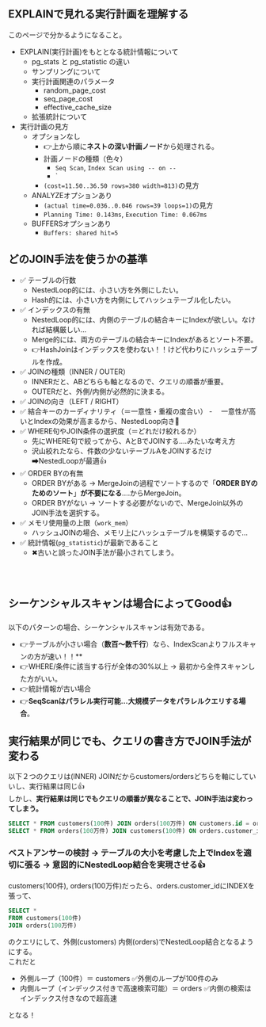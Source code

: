 ## EXPLAINで見れる実行計画を理解する
このページで分かるようになること。
- EXPLAIN(実行計画)をもととなる統計情報について
  - pg_stats と pg_statistic の違い
  - サンプリングについて
  - 実行計画関連のパラメータ
    - random_page_cost
    - seq_page_cost
    - effective_cache_size 
  - 拡張統計について
- 実行計画の見方
  - オプションなし
    - 👉上から順に**ネストの深い計画ノード**から処理される。
    - 計画ノードの種類（色々）
      - `Seq Scan`, `Index Scan using -- on --`
      - `
    - `(cost=11.50..36.50 rows=380 width=813)`の見方
  - ANALYZEオプションあり
    - `(actual time=0.036..0.046 rows=39 loops=1)`の見方
    - `Planning Time: 0.143ms`, `Execution Time: 0.067ms`
  - BUFFERSオプションあり
    - `Buffers: shared hit=5`

## どのJOIN手法を使うかの基準
- ✅ テーブルの行数
  - NestedLoop的には、小さい方を外側にしたい。
  - Hash的には、小さい方を内側にしてハッシュテーブル化したい。 
- ✅ インデックスの有無
  - NestedLoop的には、内側のテーブルの結合キーにIndexが欲しい。なければ結構厳しい...
  - Merge的には、両方のテーブルの結合キーにIndexがあるとソート不要。
  - 👉HashJoinはインデックスを使わない！！けど代わりにハッシュテーブルを作成。
- ✅ JOINの種類（INNER / OUTER）
  - INNERだと、ABどちらも軸となるので、クエリの順番が重要。
  - OUTERだと、外側/内側が必然的に決まる。
- ✅ JOINの向き（LEFT / RIGHT）
- ✅ 結合キーのカーディナリティ（＝一意性・重複の度合い）
  -　 一意性が高いとIndexの効果が高まるから、NestedLoop向き🔴
- ✅ WHERE句やJOIN条件の選択度（＝どれだけ絞れるか）
  - 先にWHERE句で絞ってから、AとBでJOINする....みたいな考え方
  - 沢山絞れたなら、件数の少ないテーブルAをJOINするだけ➡NestedLoopが最適👍
- ✅ ORDER BYの有無
  - ORDER BYがある → MergeJoinの過程でソートするので「**ORDER BYのためのソート**」**が不要になる**....からMergeJoin。
  - ORDER BYがない → ソートする必要がないので、MergeJoin以外のJOIN手法を選択する。
- ✅ メモリ使用量の上限（`work_mem`）
  - ハッシュJOINの場合、メモリ上にハッシュテーブルを構築するので...
- ✅ 統計情報(`pg_statistic`)が最新であること
  - ✖古いと誤ったJOIN手法が最小されてしまう。 

<br><br>

## シーケンシャルスキャンは場合によってGood👍
以下のパターンの場合、シーケンシャルスキャンは有効である。
- 👉テーブルが小さい場合（**数百～数千行**）なら、IndexScanよりフルスキャンの方が速い！！**
- 👉WHERE/条件に該当する行が全体の30%以上 → 最初から全件スキャンした方がいい。
- 👉統計情報が古い場合
- 👉**SeqScanはパラレル実行可能...大規模データをパラレルクエリする場合**。


## 実行結果が同じでも、クエリの書き方でJOIN手法が変わる
以下２つのクエリは(INNER) JOINだからcustomers/ordersどちらを軸にしていいし、実行結果は同じ👍<br>
しかし、**実行結果は同じでもクエリの順番が異なることで、JOIN手法は変わってしまう。**
```sql
SELECT * FROM customers(100件) JOIN orders(100万件) ON customers.id = orders.customer_id;
SELECT * FROM orders(100万件) JOIN customers(100件) ON orders.customer_id = customers.id;
```

### ベストアンサーの検討 -> テーブルの大小を考慮した上でIndexを適切に張る -> 意図的にNestedLoop結合を実現させる👍
customers(100件), orders(100万件)だったら、orders.customer_idにINDEXを張って、
```sql
SELECT *
FROM customers(100件)
JOIN orders(100万件)
```
のクエリにして、外側(customers) 内側(orders)でNestedLoop結合となるようにする。<br>
これだと
- 外側ループ（100件）＝ customers ✅外側のループが100件のみ
- 内側ループ（インデックス付きで高速検索可能）＝ orders ✅内側の検索はインデックス付きなので超高速

となる！
